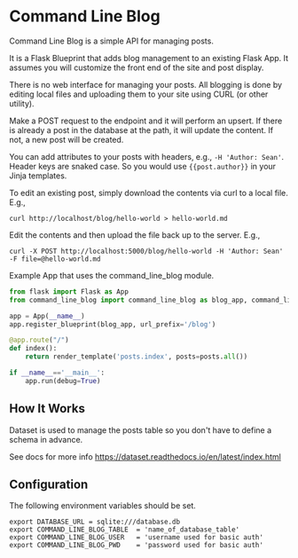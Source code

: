 # Command Line Blog

Command Line Blog is a simple API for managing posts.

It is a Flask Blueprint that adds blog management to an existing Flask App. It assumes you will customize the
front end of the site and post display.

There is no web interface for managing your posts. All blogging is done by editing local files and uploading
them to your site using CURL (or other utility).

Make a POST request to the endpoint and it will perform an upsert. If there is already a post in the database at the path, it will update the content. If not, a new post will be created.

You can add attributes to your posts with headers, e.g., `-H 'Author: Sean'`. Header keys are snaked case. So you would
use `{{post.author}}` in your Jinja templates.

To edit an existing post, simply download the contents via curl to a local file. E.g.,

```
curl http://localhost/blog/hello-world > hello-world.md
```

Edit the contents and then upload the file back up to the server. E.g.,

```
curl -X POST http://localhost:5000/blog/hello-world -H 'Author: Sean' -F file=@hello-world.md
```

Example App that uses the command_line_blog module.

```python
from flask import Flask as App
from command_line_blog import command_line_blog as blog_app, command_line_blog_posts as posts

app = App(__name__)
app.register_blueprint(blog_app, url_prefix='/blog')

@app.route("/")
def index():
    return render_template('posts.index', posts=posts.all())

if __name__=='__main__':
    app.run(debug=True)
```

## How It Works

Dataset is used to manage the posts table so you don't have to define a schema in advance.

See docs for more info https://dataset.readthedocs.io/en/latest/index.html

## Configuration

The following environment variables should be set.

```
export DATABASE_URL = sqlite:///database.db
export COMMAND_LINE_BLOG_TABLE  = 'name_of_database_table'
export COMMAND_LINE_BLOG_USER   = 'username used for basic auth'
export COMMAND_LINE_BLOG_PWD    = 'password used for basic auth'
```
